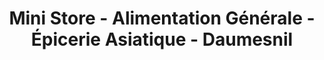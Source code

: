 ---
title: "Mini Store - Alimentation Générale - Épicerie Asiatique - Daumesnil"
url: /paris/mini-store-alimentation-generale-epicerie-asiatique-daumesnil/
shop: supermarché
---